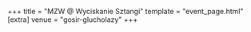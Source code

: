 +++
title = "MZW @ Wyciskanie Sztangi"
template = "event_page.html"
[extra]
venue = "gosir-glucholazy"
+++
